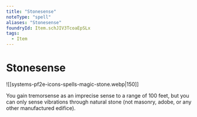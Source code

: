 ```yaml
---
title: "Stonesense"
noteType: "spell"
aliases: "Stonesense"
foundryId: Item.schJIV3TcoaEpSLx
tags:
  - Item
---
```


# Stonesense
![[systems-pf2e-icons-spells-magic-stone.webp|150]]

You gain tremorsense as an imprecise sense to a range of 100 feet, but you can only sense vibrations through natural stone (not masonry, adobe, or any other manufactured edifice).
